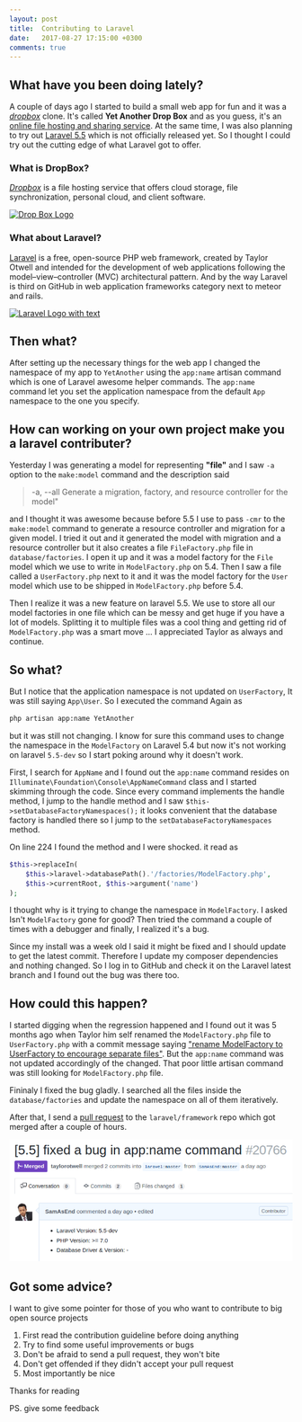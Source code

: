 ```yaml
---
layout: post
title:  Contributing to Laravel
date:   2017-08-27 17:15:00 +0300
comments: true
---
```


## What have you been doing lately?
A couple of days ago I started to build a small web app for fun and it was a [*dropbox*](https://www.dropbox.com/) clone. It's called **Yet Another Drop Box** and as you guess, it's an [online file hosting and sharing service](https://en.wikipedia.org/wiki/File_hosting_service). At the same time, I was also planning to try out [Laravel 5.5](https://laravel.com/docs/5.5/) which is not officially released yet. So I thought I could try out the cutting edge of what Laravel got to offer.

### What is DropBox?
[*Dropbox*](https://www.dropbox.com/) is a file hosting service that offers cloud storage, file synchronization, personal cloud, and client software.

[![Drop Box Logo](https://upload.wikimedia.org/wikipedia/commons/thumb/a/ad/Dropbox_logo_2015.svg/375px-Dropbox_logo_2015.svg.png)](https://www.dropbox.com/)

### What about Laravel?
[Laravel](https://laravel.com) is a free, open-source PHP web framework, created by Taylor Otwell and intended for the development of web applications following the model–view–controller (MVC) architectural pattern. And by the way Laravel is third on GitHub in web application frameworks category next to meteor and rails.

[![Laravel Logo with text](http://blog.legacyteam.info/wp-content/uploads/2014/10/laravel-logo-white.png)](https://laravel.com/)


## Then what?
After setting up the necessary things for the web app I changed the namespace of my app to `YetAnother` using the `app:name` artisan command which is one of Laravel awesome helper commands. The `app:name` command let you set the application namespace from the default `App` namespace to the one you specify.




## How can working on your own project make you a laravel contributer?
Yesterday I was generating a model for representing **"file"** and I saw `-a` option to the `make:model` command and the description said 
> -a, --all             Generate a migration, factory, and resource controller for the model" 

and I thought it was awesome because before 5.5 I use to pass `-cmr` to the `make:model` command to generate a resource controller and migration for a given model. I tried it out and it generated the model with migration and a resource controller but it also creates a file `FileFactory.php` file in `database/factories`. I open it up and it was a model factory for the `File` model which we use to write in `ModelFactory.php` on 5.4. Then I saw a file called a `UserFactory.php` next to it and it was the model factory for the `User` model which use to be shipped in `ModelFactory.php` before 5.4.

Then I realize it was a new feature on laravel 5.5. We use to store all our model factories in one file which can be messy and get huge if you have a lot of models. Splitting it to multiple files was a cool thing and getting rid of `ModelFactory.php` was a smart move ... I appreciated Taylor as always and continue.

## So what?

But I notice that the application namespace is not updated on `UserFactory`, It was still saying `App\User`. So I executed the command Again as 
```bash
php artisan app:name YetAnother
```
but it was still not changing. I know for sure this command uses to change the namespace in the `ModelFactory` on Laravel 5.4 but now it's not working on laravel `5.5-dev` so I start poking around why it doesn't work.

First, I search for `AppName` and I found out the `app:name` command resides on `Illuminate\Foundation\Console\AppNameCommand` class and I started skimming through the code. Since every command implements the handle method, I jump to the handle method and I saw `$this->setDatabaseFactoryNamespaces();` it looks convenient that the database factory is handled there so I jump to the `setDatabaseFactoryNamespaces` method.

On line 224 I found the method and I were shocked. it read as 
```php
$this->replaceIn(
    $this->laravel->databasePath().'/factories/ModelFactory.php',
    $this->currentRoot, $this->argument('name')
);
```
I thought why is it trying to change the namespace in `ModelFactory`. I asked Isn't `ModelFactory` gone for good? Then tried the command a couple of times with a debugger and finally, I realized it's a bug.

Since my install was a week old I said it might be fixed and I should update to get the latest commit. Therefore I update my composer dependencies and nothing changed. So I log in to GitHub and check it on the Laravel latest branch and I found out the bug was there too.

## How could this happen?
I started digging when the regression happened and I found out it was 5 months ago when Taylor him self renamed the `ModelFactory.php` file to `UserFactory.php` with a commit message saying ["rename ModelFactory to UserFactory to encourage separate files"](https://github.com/laravel/laravel/commit/67a8a1157004c4373663ec4a9398780feb6d6fa4). But the `app:name` command was not updated accordingly of the changed. That poor little artisan command was still looking for `ModelFactory.php` file.

Fininaly I fixed the bug gladly. I searched all the files inside the `database/factories` and update the namespace on all of them iteratively. 

After that, I send a [pull request](https://github.com/laravel/framework/pull/20766) to the `laravel/framework` repo which got merged after a couple of hours.

![PR 20766 screenshot](/images/laravel_pr_20766.png)

## Got some advice?
I want to give some pointer for those of you who want to contribute to big open source projects

 1. First read the contribution guideline before doing anything
 2. Try to find some useful improvements or bugs
 3. Don't be afraid to send a pull request, they won't bite
 4. Don't get offended if they didn't accept your pull request
 5. Most importantly be nice

Thanks for reading

PS. give some feedback
